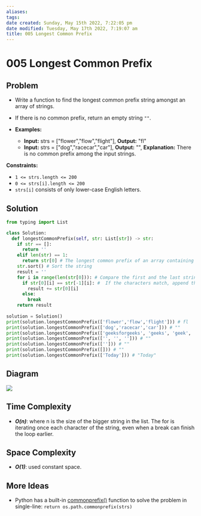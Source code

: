 ```yaml
---
aliases: 
tags: 
date created: Sunday, May 15th 2022, 7:22:05 pm
date modified: Tuesday, May 17th 2022, 7:19:07 am
title: 005 Longest Common Prefix
---
```


# 005 Longest Common Prefix

## Problem

- Write a function to find the longest common prefix string amongst an array of strings.
- If there is no common prefix, return an empty string `""`.

- **Examples:**
	- **Input:** strs = ["flower","flow","flight"], **Output:** "fl"
	- **Input:** strs = ["dog","racecar","car"], **Output:** "", **Explanation:** There is no common prefix among the input strings.

**Constraints:**
- `1 <= strs.length <= 200`
- `0 <= strs[i].length <= 200`
- `strs[i]` consists of only lower-case English letters.

## Solution

```python
from typing import List

class Solution:
  def longestCommonPrefix(self, str: List[str]) -> str:
    if str == []:
      return ''
    elif len(str) == 1:
      return str[0] # The longest common prefix of an array containing only one element is that element itself.
    str.sort() # Sort the string
    result = ''
    for i in range(len(str[0])): # Compare the first and the last string character by character.
      if str[0][i] == str[-1][i]: #  If the characters match, append the character to the result.
        result += str[0][i]
      else:
        break
    return result
    
solution = Solution()
print(solution.longestCommonPrefix(['flower','flow','flight'])) # fl
print(solution.longestCommonPrefix(['dog','racecar','car'])) # ""
print(solution.longestCommonPrefix(['geeksforgeeks', 'geeks', 'geek', 'geezer'])) # gee
print(solution.longestCommonPrefix(['', '', ''])) # ""
print(solution.longestCommonPrefix([''])) # ""
print(solution.longestCommonPrefix([])) # ""
print(solution.longestCommonPrefix(['Today'])) # "Today"
```

## Diagram

![](https://i.imgur.com/MqObWEu.gif|)

## Time Complexity

- **_O(n)_**: where n is the size of the bigger string in the list. The for is iterating once each character of the string, even when a break can finish the loop earlier.

## Space Complexity

- **_O(1)_**: used constant space.

## More Ideas

- Python has a built-in [commonprefix()](https://docs.python.org/3/library/os.path.html) function to solve the problem in single-line: `return os.path.commonprefix(strs)`
